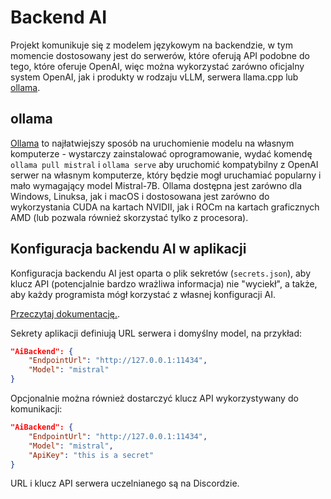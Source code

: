# Backend AI

Projekt komunikuje się z modelem językowym na backendzie, w tym momencie
dostosowany jest do serwerów, które oferują API podobne do tego, które oferuje
OpenAI, więc można wykorzystać zarówno oficjalny system OpenAI, jak i produkty w
rodzaju vLLM, serwera llama.cpp lub [ollama](https://ollama.com/).

## ollama

[Ollama](https://ollama.com/) to najłatwiejszy sposób na uruchomienie modelu na
własnym komputerze - wystarczy zainstalować oprogramowanie, wydać komendę
`ollama pull mistral` i `ollama serve` aby uruchomić kompatybilny z OpenAI
serwer na własnym komputerze, który będzie mogł uruchamiać popularny i mało
wymagający model Mistral-7B. Ollama dostępna jest zarówno dla Windows, Linuksa,
jak i macOS i dostosowana jest zarówno do wykorzystania CUDA na kartach NVIDII,
jak i ROCm na kartach graficznych AMD (lub pozwala również skorzystać tylko z
procesora).

## Konfiguracja backendu AI w aplikacji

Konfiguracja backendu AI jest oparta o plik sekretów (`secrets.json`), aby klucz
API (potencjalnie bardzo wrażliwa informacja) nie "wyciekł", a także, aby każdy
programista mógł korzystać z własnej konfiguracji AI.

[Przeczytaj
dokumentację.](https://learn.microsoft.com/en-us/aspnet/core/security/app-secrets?view=aspnetcore-8.0&tabs=linux).

Sekrety aplikacji definiują URL serwera i domyślny model, na przykład:

```json
"AiBackend": {
    "EndpointUrl": "http://127.0.0.1:11434",
    "Model": "mistral"
}
```

Opcjonalnie można również dostarczyć klucz API wykorzystywany do komunikacji:

```json
"AiBackend": {
    "EndpointUrl": "http://127.0.0.1:11434",
    "Model": "mistral",
    "ApiKey": "this is a secret"
}
```

URL i klucz API serwera uczelnianego są na Discordzie.
